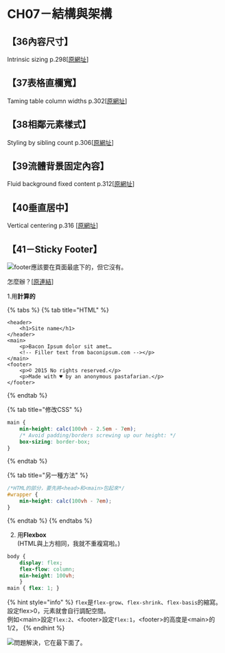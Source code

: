 # CH07－結構與架構

## 【36內容尺寸】

Intrinsic sizing p.298\[[原網址](https://www.w3cplus.com/css3/css-secrets/intrinsic-sizing.html)\]

## 【37表格直欄寬】

Taming table column widths p.302\[[原網址](https://www.w3cplus.com/css3/css-secrets/taming-table-column-widths.html)\]

## 【38相鄰元素樣式】

Styling by sibling count p.306\[[原網址](https://www.w3cplus.com/css3/css-secrets/styling-by-sibling-count.html)\]

## 【39流體背景固定內容】

Fluid background fixed content     p.312\[[原網址](https://www.w3cplus.com/css3/css-secrets/fluid-background-fixed-content.html)\]

## 【40垂直居中】

Vertical centering p.316 \[[原網址](https://www.w3cplus.com/css3/css-secrets/vertical-centering.html)\]

## 【41－Sticky Footer】

![footer&#x61C9;&#x8A72;&#x8981;&#x5728;&#x9801;&#x9762;&#x6700;&#x5E95;&#x4E0B;&#x7684;&#xFF0C;&#x4F46;&#x5B83;&#x6C92;&#x6709;&#x3002;](https://www.w3cplus.com/sites/default/files/blogs/2015/1507/css-secrets-7-22.png)

怎麼辦？\[[原連結](https://www.w3cplus.com/css3/css-secrets/sticky-footers.html)\]

1.用**計算的**

{% tabs %}
{% tab title="HTML" %}
```markup
<header>
    <h1>Site name</h1>
</header>
<main>
    <p>Bacon Ipsum dolor sit amet…
    <!-- Filler text from baconipsum.com --></p>
</main>
<footer>
    <p>© 2015 No rights reserved.</p>
    <p>Made with ♥ by an anonymous pastafarian.</p>
</footer>
```
{% endtab %}

{% tab title="修改CSS" %}
```css
main {
    min-height: calc(100vh - 2.5em - 7em);
    /* Avoid padding/borders screwing up our height: */
    box-sizing: border-box;
}
```
{% endtab %}

{% tab title="另一種方法" %}
```css
/*HTML的部分，要先將<head>和<main>包起來*/
#wrapper {
    min-height: calc(100vh - 7em);
}
```
{% endtab %}
{% endtabs %}

2. 用**Flexbox**  
\(HTML與上方相同，我就不重複寫啦。\)

```css
body {
    display: flex;
    flex-flow: column;
    min-height: 100vh;
    }
main { flex: 1; }
```

{% hint style="info" %}
`flex`是`flex-grow`、`flex-shrink`、`flex-basis`的縮寫。  
 設定flex&gt;0，元素就會自行調配空間。   
例如&lt;main&gt;設定`flex:2`、&lt;footer&gt;設定`flex:1`，&lt;footer&gt;的高度是&lt;main&gt;的1/2，
{% endhint %}

![&#x554F;&#x984C;&#x89E3;&#x6C7A;&#xFF0C;&#x5B83;&#x5728;&#x6700;&#x4E0B;&#x9762;&#x4E86;&#x3002;](https://www.w3cplus.com/sites/default/files/blogs/2015/1507/css-secrets-7-24.png)



